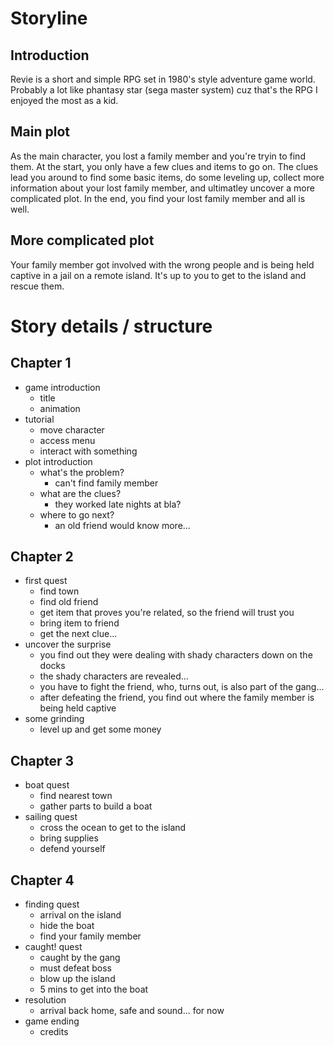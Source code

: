 # Storyline

## Introduction
Revie is a short and simple RPG set in 1980's style adventure game world.  Probably a lot like phantasy star (sega master system) cuz that's the RPG I enjoyed the most as a kid.


## Main plot
As the main character, you lost a family member and you're tryin to find them.  At the start, you only have a few clues and items to go on.  The clues lead you around to find some basic items, do some leveling up, collect more information about your lost family member, and ultimatley uncover a more complicated plot. In the end, you find your lost family member and all is well.


## More complicated plot
Your family member got involved with the wrong people and is being held captive in a jail on a remote island. It's up to you to get to the island and rescue them.

# Story details / structure

## Chapter 1
- game introduction
    - title
    - animation
- tutorial
    - move character
    - access menu
    - interact with something
- plot introduction
    - what's the problem?
        - can't find family member
    - what are the clues?
        - they worked late nights at bla?
    - where to go next?
        - an old friend would know more...

## Chapter 2
- first quest
    - find town
    - find old friend
    - get item that proves you're related, so the friend will trust you
    - bring item to friend
    - get the next clue...
- uncover the surprise
    - you find out they were dealing with shady characters down on the docks
    - the shady characters are revealed...
    - you have to fight the friend, who, turns out, is also part of the gang...
    - after defeating the friend, you find out where the family member is being held captive
- some grinding
    - level up and get some money

## Chapter 3
- boat quest
    - find nearest town
    - gather parts to build a boat
- sailing quest
    - cross the ocean to get to the island
    - bring supplies
    - defend yourself

## Chapter 4
- finding quest
    - arrival on the island
    - hide the boat
    - find your family member
- caught! quest
    - caught by the gang
    - must defeat boss
    - blow up the island
    - 5 mins to get into the boat
- resolution
    - arrival back home, safe and sound... for now
- game ending
    - credits

